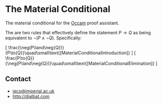 # The Material Conditional

The material conditional for the [Occam](http://djalbat.com/occam) proof assistant.

The are two rules that effectively define the statement $P\to{Q}$ as being equivalent to $\neg(P\land\neg{Q})$. Specifically:

\[
\frac{\neg(P\land\neg{Q})}{P\to{Q}}\quad\small\text{[MaterialConditionalIntroduction]}
\]
\[
\frac{P\to{Q}}{\neg(P\land\neg{Q})}\quad\small\text{[MaterialConditionalElimination]}
\]

## Contact

* jecs@imperial.ac.uk
* http://djalbat.com
